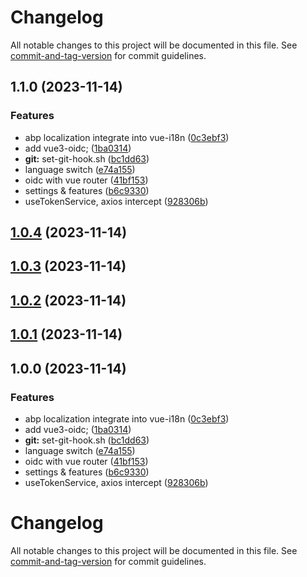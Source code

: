 # Changelog

All notable changes to this project will be documented in this file. See [commit-and-tag-version](https://github.com/absolute-version/commit-and-tag-version) for commit guidelines.

## 1.1.0 (2023-11-14)


### Features

*  abp localization integrate into vue-i18n ([0c3ebf3](https://github.com/personball/vz-abp/commit/0c3ebf378a542a2f0c715da96081e360177e05f4))
* add vue3-oidc; ([1ba0314](https://github.com/personball/vz-abp/commit/1ba03141b499c0f02b0284fecbed86c9f4c52360))
* **git:** set-git-hook.sh ([bc1dd63](https://github.com/personball/vz-abp/commit/bc1dd6370b4219724e2adca78eaa4c0a8570cbe2))
* language switch ([e74a155](https://github.com/personball/vz-abp/commit/e74a155869ca1783c038a3655aba543031546d47))
* oidc with vue router ([41bf153](https://github.com/personball/vz-abp/commit/41bf153cc966b397f23cd83a1cdbbb7ac3fe9024))
* settings & features ([b6c9330](https://github.com/personball/vz-abp/commit/b6c933054ec5019cb8e9f4c744f46837d1672a12))
* useTokenService, axios intercept ([928306b](https://github.com/personball/vz-abp/commit/928306b281919574628083437bddf253e83ff6f2))

## [1.0.4](https://github.com/personball/vz-abp/compare/v1.0.3...v1.0.4) (2023-11-14)

## [1.0.3](https://github.com/personball/vz-abp/compare/v1.0.2...v1.0.3) (2023-11-14)

## [1.0.2](https://github.com/personball/vz-abp/compare/v1.0.1...v1.0.2) (2023-11-14)

## [1.0.1](https://github.com/personball/vz-abp/compare/v1.0.0...v1.0.1) (2023-11-14)

## 1.0.0 (2023-11-14)


### Features

*  abp localization integrate into vue-i18n ([0c3ebf3](https://github.com/personball/vz-abp/commit/0c3ebf378a542a2f0c715da96081e360177e05f4))
* add vue3-oidc; ([1ba0314](https://github.com/personball/vz-abp/commit/1ba03141b499c0f02b0284fecbed86c9f4c52360))
* **git:** set-git-hook.sh ([bc1dd63](https://github.com/personball/vz-abp/commit/bc1dd6370b4219724e2adca78eaa4c0a8570cbe2))
* language switch ([e74a155](https://github.com/personball/vz-abp/commit/e74a155869ca1783c038a3655aba543031546d47))
* oidc with vue router ([41bf153](https://github.com/personball/vz-abp/commit/41bf153cc966b397f23cd83a1cdbbb7ac3fe9024))
* settings & features ([b6c9330](https://github.com/personball/vz-abp/commit/b6c933054ec5019cb8e9f4c744f46837d1672a12))
* useTokenService, axios intercept ([928306b](https://github.com/personball/vz-abp/commit/928306b281919574628083437bddf253e83ff6f2))

# Changelog

All notable changes to this project will be documented in this file. See [commit-and-tag-version](https://github.com/absolute-version/commit-and-tag-version) for commit guidelines.
